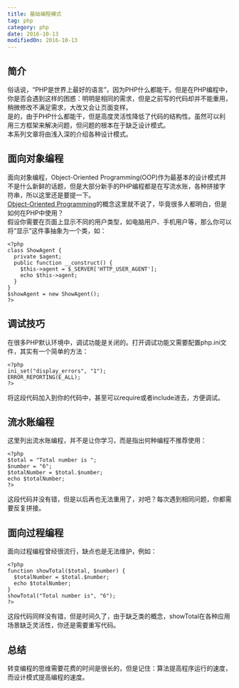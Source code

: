 ```yaml
---
title: 基础编程模式
tag: php
category: php
date: 2016-10-13
modifiedOn: 2016-10-13
---
```


## 简介

俗话说，“PHP是世界上最好的语言”，因为PHP什么都能干。但是在PHP编程中，你是否会遇到这样的困惑：明明是相同的需求，但是之前写的代码却并不能重用，稍微修改不满足需求，大改又会让页面变样。  
是的，由于PHP什么都能干，但是高度灵活性降低了代码的结构性。虽然可以利用三方框架来解决问题，但问题的根本在于缺乏设计模式。  
本系列文章将由浅入深的介绍各种设计模式。

## 面向对象编程

面向对象编程，Object-Oriented Programming(OOP)作为最基本的设计模式并不是什么新鲜的话题，但是大部分新手的PHP编程都是在写流水账，各种拼接字符串，所以这里还是要提一下。  
[Object-Oriented Programming][2]的概念这里就不说了，毕竟很多人都明白，但是如何在PHP中使用？  
假设你需要在页面上显示不同的用户类型，如电脑用户、手机用户等，那么你可以将“显示”这件事抽象为一个类，如：

    
    
    <?php
    class ShowAgent {
      private $agent;
      public function __construct() {
        $this->agent = $_SERVER['HTTP_USER_AGENT'];
        echo $this->agent;
      }
    }
    $showAgent = new ShowAgent();
    ?>

## 调试技巧

在很多PHP默认环境中，调试功能是关闭的。打开调试功能又需要配置php.ini文件，其实有一个简单的方法：

    
    
    <?php
    ini_set("display_errors", "1");
    ERROR_REPORTING(E_ALL);
    ?>

将这段代码加入到你的代码中，甚至可以require或者include进去，方便调试。

## 流水账编程

这里列出流水账编程，并不是让你学习，而是指出何种编程不推荐使用：

    
    
    <?php
    $total = "Total number is ";
    $number = "6";
    $totalNumber = $total.$number;
    echo $totalNumber;
    ?>

这段代码并没有错，但是以后再也无法重用了，对吧？每次遇到相同问题，你都需要反复拼接。

## 面向过程编程

面向过程编程曾经很流行，缺点也是无法维护，例如：

    
    
    <?php
    function showTotal($total, $number) {
      $totalNumber = $total.$number;
      echo $totalNumber;
    }
    showTotal("Total number is", "6");
    ?>

这段代码同样没有错，但是时间久了，由于缺乏类的概念，showTotal在各种应用场景缺乏灵活性，你还是需要重写代码。

## 总结

转变编程的思维需要花费的时间是很长的，但是记住：算法提高程序运行的速度，而设计模式提高编程的速度。

   [2]: https://en.wikipedia.org/wiki/Object-oriented_programming

